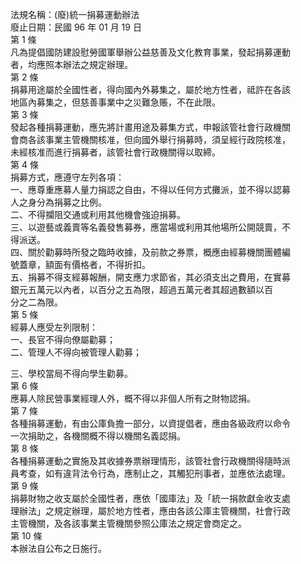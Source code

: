 法規名稱：(廢)統一捐募運動辦法  
廢止日期：民國 96 年 01 月 19 日  
第 1 條  
凡為提倡國防建設慰勞國軍舉辦公益慈善及文化教育事業，發起捐募運動  
者，均應照本辦法之規定辦理。  
第 2 條  
捐募用途屬於全國性者，得向國內外募集之，屬於地方性者，祗許在各該  
地區內募集之，但慈善事業中之災難急賬，不在此限。  
第 3 條  
發起各種捐募運動，應先將計畫用途及募集方式，申報該管社會行政機關  
會商各該事業主管機關核准，但向國外舉行捐募時，須呈經行政院核准，  
未經核准而進行捐募者，該管社會行政機關得以取締。  
第 4 條  
捐募方式，應遵守左列各項：  
一、應尊重應募人量力捐認之自由，不得以任何方式攤派，並不得以認募  
人之身分為捐募之比例。  
二、不得攔阻交通或利用其他機會強迫捐募。  
三、以遊藝或義賣等名義發售募券，應當場或利用其他場所公開競賣，不  
得派送。  
四、關於勸募時所發之臨時收據，及前款之券票，概應由經募機關團體編  
號蓋章，額面有價格者，不得折扣。  
五、捐募不得支經募報酬，開支應力求節省，其必須支出之費用，在實募  
銀元五萬元以內者，以百分之五為限，超過五萬元者其超過數額以百  
分之二為限。  
第 5 條  
經募人應受左列限制：  
一、長官不得向僚屬勸募；  
二、管理人不得向被管理人勸募；  


三、學校當局不得向學生勸募。  
第 6 條  
應募人除民營事業經理人外，概不得以非個人所有之財物認捐。  
第 7 條  
各種捐募運動，有由公庫負擔一部分，以資提倡者，應由各級政府以命令  
一次捐助之，各機關概不得以機關名義認捐。  
第 8 條  
各種捐募運動之實施及其收據券票辦理情形，該管社會行政機關得隨時派  
員考查，如有違背法令行為，應制止之，其觸犯刑事者，並應依法處理。  
第 9 條  
捐募財物之收支屬於全國性者，應依「國庫法」及「統一捐款獻金收支處  
理辦法」之規定辦理，屬於地方性者，應由各該公庫主管機關，社會行政  
主管機關，及各該事業主管機關參照公庫法之規定會商定之。  
第 10 條  
本辦法自公布之日施行。  


